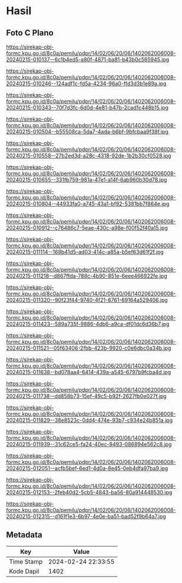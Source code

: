 # Hasil

## Foto C Plano

https://sirekap-obj-formc.kpu.go.id/8c0a/pemilu/pdpr/14/02/06/20/06/1402062006008-20240215-010137--6c1b4ed5-a80f-4871-ba81-b43b0c565945.jpg

https://sirekap-obj-formc.kpu.go.id/8c0a/pemilu/pdpr/14/02/06/20/06/1402062006008-20240215-010246--124adf1c-fd5a-4234-96a0-ffd3d3b1e89a.jpg

https://sirekap-obj-formc.kpu.go.id/8c0a/pemilu/pdpr/14/02/06/20/06/1402062006008-20240215-010343--70f7d3fc-6d0d-4e81-b47b-2cad1c448b15.jpg

https://sirekap-obj-formc.kpu.go.id/8c0a/pemilu/pdpr/14/02/06/20/06/1402062006008-20240215-010504--b55508ca-5da7-4ada-b6bf-9bfcbaa9f38f.jpg

https://sirekap-obj-formc.kpu.go.id/8c0a/pemilu/pdpr/14/02/06/20/06/1402062006008-20240215-010558--27b2ed3d-a28c-4318-92de-1b2b30cf0528.jpg

https://sirekap-obj-formc.kpu.go.id/8c0a/pemilu/pdpr/14/02/06/20/06/1402062006008-20240215-010655--331fb759-981a-47e1-a14f-6ab960b30d78.jpg

https://sirekap-obj-formc.kpu.go.id/8c0a/pemilu/pdpr/14/02/06/20/06/1402062006008-20240215-010804--44933fa0-a745-43a1-bf92-5381bb7f864e.jpg

https://sirekap-obj-formc.kpu.go.id/8c0a/pemilu/pdpr/14/02/06/20/06/1402062006008-20240215-010912--c76486c7-5eae-430c-a98e-f00f52f40a15.jpg

https://sirekap-obj-formc.kpu.go.id/8c0a/pemilu/pdpr/14/02/06/20/06/1402062006008-20240215-011114--168b41d5-ad03-414c-a85a-b5ef63d61f2f.jpg

https://sirekap-obj-formc.kpu.go.id/8c0a/pemilu/pdpr/14/02/06/20/06/1402062006008-20240215-011218--d867ffda-788c-4b90-851e-6eee466922fe.jpg

https://sirekap-obj-formc.kpu.go.id/8c0a/pemilu/pdpr/14/02/06/20/06/1402062006008-20240215-011320--90f23f44-9740-4f21-8761-69164a529406.jpg

https://sirekap-obj-formc.kpu.go.id/8c0a/pemilu/pdpr/14/02/06/20/06/1402062006008-20240215-011423--589a735f-9886-4db6-a9ca-df01dc6d36b7.jpg

https://sirekap-obj-formc.kpu.go.id/8c0a/pemilu/pdpr/14/02/06/20/06/1402062006008-20240215-011521--05f63406-2fbb-423b-9920-c0e6dbc0a34b.jpg

https://sirekap-obj-formc.kpu.go.id/8c0a/pemilu/pdpr/14/02/06/20/06/1402062006008-20240215-011638--bd078aa4-6414-439a-a545-6797b9fcba4d.jpg

https://sirekap-obj-formc.kpu.go.id/8c0a/pemilu/pdpr/14/02/06/20/06/1402062006008-20240215-011738--dd858b73-15ef-49c5-b92f-2627fb0e027f.jpg

https://sirekap-obj-formc.kpu.go.id/8c0a/pemilu/pdpr/14/02/06/20/06/1402062006008-20240215-011829--38e8523c-0dd4-474e-93b7-c934e24b851a.jpg

https://sirekap-obj-formc.kpu.go.id/8c0a/pemilu/pdpr/14/02/06/20/06/1402062006008-20240215-011939--31c62ce5-fa24-40ec-9493-086894e562c8.jpg

https://sirekap-obj-formc.kpu.go.id/8c0a/pemilu/pdpr/14/02/06/20/06/1402062006008-20240215-012051--acfb5bef-6ed1-4d0a-8e45-0eb4dfa97ba9.jpg

https://sirekap-obj-formc.kpu.go.id/8c0a/pemilu/pdpr/14/02/06/20/06/1402062006008-20240215-012153--2feb40d2-5cb5-4843-ba56-80a914448530.jpg

https://sirekap-obj-formc.kpu.go.id/8c0a/pemilu/pdpr/14/02/06/20/06/1402062006008-20240215-012315--d161f1e3-6b97-4e0e-ba51-bad52f9b64a7.jpg


## Metadata

| Key        | Value               |
| ---------- | ------------------- |
| Time Stamp | 2024-02-24 22:33:55 |
| Kode Dapil | 1402                |



